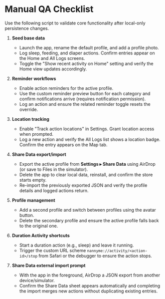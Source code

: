 # Manual QA Checklist

Use the following script to validate core functionality after local-only persistence changes.

1. **Seed base data**
   - Launch the app, rename the default profile, and add a profile photo.
   - Log sleep, feeding, and diaper actions. Confirm entries appear on the Home and All Logs screens.
   - Toggle the "Show recent activity on Home" setting and verify the Home view updates accordingly.

2. **Reminder workflows**
   - Enable action reminders for the active profile.
   - Use the custom reminder preview button for each category and confirm notifications arrive (requires notification permission).
   - Log an action and ensure the related reminder toggle resets the override.

3. **Location tracking**
   - Enable "Track action locations" in Settings. Grant location access when prompted.
   - Log a new action and verify the All Logs list shows a location badge. Confirm the entry appears on the Map tab.

4. **Share Data export/import**
   - Export the active profile from **Settings ▸ Share Data** using AirDrop (or save to Files in the simulator).
   - Delete the app to clear local data, reinstall, and confirm the store starts empty.
   - Re-import the previously exported JSON and verify the profile details and logged actions return.

5. **Profile management**
   - Add a second profile and switch between profiles using the avatar button.
   - Delete the secondary profile and ensure the active profile falls back to the original one.

6. **Duration Activity shortcuts**
   - Start a duration action (e.g., sleep) and leave it running.
   - Trigger the custom URL scheme `nannyme://activity/<action-id>/stop` from Safari or the debugger to ensure the action stops.

7. **Share Data external import prompt**
   - With the app in the foreground, AirDrop a JSON export from another device/simulator.
   - Confirm the Share Data sheet appears automatically and completing the import merges new actions without duplicating existing entries.
